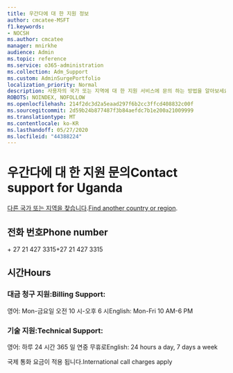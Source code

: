 ```yaml
---
title: 우간다에 대 한 지원 정보
author: cmcatee-MSFT
f1.keywords:
- NOCSH
ms.author: cmcatee
manager: mnirkhe
audience: Admin
ms.topic: reference
ms.service: o365-administration
ms.collection: Adm_Support
ms.custom: AdminSurgePortfolio
localization_priority: Normal
description: 사용자의 국가 또는 지역에 대 한 지원 서비스에 문의 하는 방법을 알아보세요.
ROBOTS: NOINDEX, NOFOLLOW
ms.openlocfilehash: 214f2dc3d2a5eaad297f6b2cc3ffcd408832c00f
ms.sourcegitcommit: 2d59b24b877487f3b84aefdc7b1e200a21009999
ms.translationtype: MT
ms.contentlocale: ko-KR
ms.lasthandoff: 05/27/2020
ms.locfileid: "44388224"
---
```

# <a name="contact-support-for-uganda"></a><span data-ttu-id="9a8ec-103">우간다에 대 한 지원 문의</span><span class="sxs-lookup"><span data-stu-id="9a8ec-103">Contact support for Uganda</span></span>

<span data-ttu-id="9a8ec-104">[다른 국가 또는 지역을 찾습니다](../contact-support-for-business-products.md).</span><span class="sxs-lookup"><span data-stu-id="9a8ec-104">[Find another country or region](../contact-support-for-business-products.md).</span></span>

## <a name="phone-number"></a><span data-ttu-id="9a8ec-105">전화 번호</span><span class="sxs-lookup"><span data-stu-id="9a8ec-105">Phone number</span></span>
<span data-ttu-id="9a8ec-106">+ 27 21 427 3315</span><span class="sxs-lookup"><span data-stu-id="9a8ec-106">+27 21 427 3315</span></span>

## <a name="hours"></a><span data-ttu-id="9a8ec-107">시간</span><span class="sxs-lookup"><span data-stu-id="9a8ec-107">Hours</span></span>
### <a name="billing-support"></a><span data-ttu-id="9a8ec-108">대금 청구 지원:</span><span class="sxs-lookup"><span data-stu-id="9a8ec-108">Billing Support:</span></span>

<span data-ttu-id="9a8ec-109">영어: Mon-금요일 오전 10 시-오후 6 시</span><span class="sxs-lookup"><span data-stu-id="9a8ec-109">English: Mon-Fri 10 AM-6 PM</span></span>

### <a name="technical-support"></a><span data-ttu-id="9a8ec-110">기술 지원:</span><span class="sxs-lookup"><span data-stu-id="9a8ec-110">Technical Support:</span></span>

<span data-ttu-id="9a8ec-111">영어: 하루 24 시간 365 일 연중 무휴로</span><span class="sxs-lookup"><span data-stu-id="9a8ec-111">English: 24 hours a day, 7 days a week</span></span>

<span data-ttu-id="9a8ec-112">국제 통화 요금이 적용 됩니다.</span><span class="sxs-lookup"><span data-stu-id="9a8ec-112">International call charges apply</span></span>
